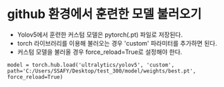 # github 환경에서 훈련한 모델 불러오기

- Yolov5에서 훈련한 커스텀 모델은 pytorch(.pt) 파일로 저장된다.
- torch 라이브러리를 이용해 불러오는 경우 'custom' 파라미터를 추가하면 된다.
- 커스텀 모델을 불러올 경우 force_reload=True로 설정해야 한다.

```
model = torch.hub.load('ultralytics/yolov5', 'custom', path='C:/Users/SSAFY/Desktop/test_300/model/weights/best.pt', force_reload=True)
```
